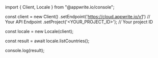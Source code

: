 import { Client, Locale } from "@appwrite.io/console";

const client = new Client()
    .setEndpoint('https://cloud.appwrite.io/v1') // Your API Endpoint
    .setProject('<YOUR_PROJECT_ID>'); // Your project ID

const locale = new Locale(client);

const result = await locale.listCountries();

console.log(result);
